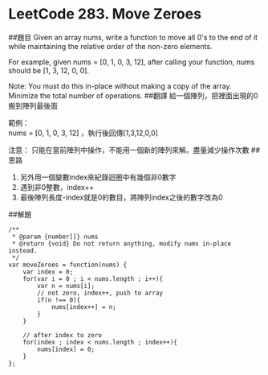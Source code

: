 # LeetCode 283. Move Zeroes

##題目
Given an array nums, write a function to move all 0's to the end of it while maintaining the relative order of the non-zero elements.

For example, given nums = [0, 1, 0, 3, 12], after calling your function, nums should be [1, 3, 12, 0, 0].

Note:
You must do this in-place without making a copy of the array.
Minimize the total number of operations.
##翻譯
給一個陣列，把裡面出現的0搬到陣列最後面

範例：  
nums = [0, 1, 0, 3, 12] ，執行後回傳[1,3,12,0,0]

注意：
只能在當前陣列中操作，不能用一個新的陣列來解。盡量減少操作次數
##思路
1. 另外用一個變數index來紀錄迴圈中有幾個非0數字
2. 遇到非0整數，index++
3. 最後陣列長度-index就是0的數目，將陣列index之後的數字改為0

##解題
```
/**
 * @param {number[]} nums
 * @return {void} Do not return anything, modify nums in-place instead.
 */
var moveZeroes = function(nums) {
    var index = 0;
    for(var i = 0 ; i < nums.length ; i++){
        var n = nums[i]; 
        // not zero, index++, push to array
        if(n !== 0){
            nums[index++] = n;    
        }
    }
    
    // after index to zero
    for(index ; index < nums.length ; index++){
        nums[index] = 0;
    }
};
```



